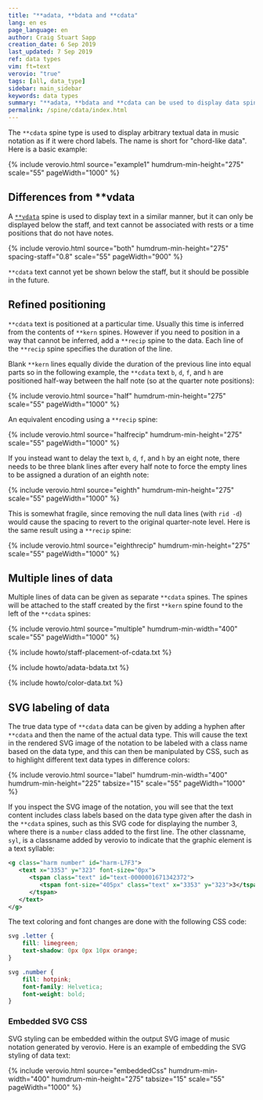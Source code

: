 ```yaml
---
title: "**adata, **bdata and **cdata"
lang: en es
page_language: en
author: Craig Stuart Sapp
creation_date: 6 Sep 2019
last_updated: 7 Sep 2019
ref: data types
vim: ft=text
verovio: "true"
tags: [all, data_type]
sidebar: main_sidebar
keywords: data types
summary: "**adata, **bdata and **cdata can be used to display data spines as text in music notation."
permalink: /spine/cdata/index.html
---
```


The `**cdata` spine type is used to display arbitrary textual data
in music notation as if it were chord labels.  The name is short
for "chord-like data".  Here is a basic example:


{% include verovio.html
	source="example1"
	humdrum-min-height="275"
	scale="55"
	pageWidth="1000"
%}
<script type="application/x-humdrum" id="example1">
**kern	**cdata
*M4/4	*
=1	=1
4c	a
4g	b
2c	c
.	d
=	=
4e	e
4r	f
2c	g
.	h
=	=
*-	*-
</script>


## Differences from **vdata ##

A [`**vdata`](/spine/vdata) spine is used to display text in a similar manner, but it can
only be displayed below the staff, and text cannot be associated with rests or a time positions
that do not have notes. 

{% include verovio.html
	source="both"
	humdrum-min-height="275"
	spacing-staff="0.8"
	scale="55"
	pageWidth="900"
%}
<script type="application/x-humdrum" id="both">
**kern	**vdata	**cdata
*M4/4	*	*
=1	=1	=1
4B	vdata:	cdata:
4c	a	1
2g	b	2
.	c	3
=2	=2	=2
4f	d	4
4r	e	5
4d	f	6
4c	g	7
==	==	==
*-	*-	*-
</script>


`**cdata` text cannot yet be shown below the staff, but it should be possible in the future.

## Refined positioning ##

`**cdata` text is positioned at a particular time.  Usually this time is inferred from the
contents of `**kern` spines.  However if you need to position in a way that cannot be
inferred, add a `**recip` spine to the data.  Each line of the `**recip` spine specifies
the duration of the line.

Blank `**kern` lines equally divide the duration of the previous
line into equal parts so in the following example, the `**cdata`
text `b`, `d`, `f`, and `h` are positioned half-way between the
half note (so at the quarter note positions):

{% include verovio.html
	source="half"
	humdrum-min-height="275"
	scale="55"
	pageWidth="1000"
%}
<script type="application/x-humdrum" id="half">
**kern	**cdata
*M4/4	*
=1	=1
2c	a
.	b
2d	c
.	d
=	=
2e	e
.	f
2c	g
.	h
=	=
*-	*-
</script>

An equivalent encoding using a `**recip` spine:

{% include verovio.html
	source="halfrecip"
	humdrum-min-height="275"
	scale="55"
	pageWidth="1000"
%}
<script type="application/x-humdrum" id="halfrecip">
**recip	**kern	**cdata
*	*M4/4	*
=1	=1	=1
4	2c	a
4	.	b
4	2d	c
4	.	d
=	=	=
4	2e	e
4	.	f
4	2c	g
4	.	h
=	=	=
*-	*-	*-
</script>

If you instead want to delay the text `b`, `d`, `f`, and `h` by an eight note, there needs
to be three blank lines after every half note to force the empty lines to be assigned
a duration of an eighth note:

{% include verovio.html
	source="eighth"
	humdrum-min-height="275"
	scale="55"
	pageWidth="1000"
%}
<script type="application/x-humdrum" id="eighth">
**kern	**cdata
*M4/4	*
=1	=1
2c	a
.	.
.	.
.	b
2d	c
.	.
.	.
.	d
=	=
2e	e
.	.
.	.
.	f
2c	g
.	.
.	.
.	h
=	=
*-	*-
</script>

This is somewhat fragile, since removing the null data lines (with `rid -d`) would cause the spacing
to revert to the original quarter-note level.  Here is the same result using a `**recip` spine:

{% include verovio.html
	source="eighthrecip"
	humdrum-min-height="275"
	scale="55"
	pageWidth="1000"
%}
<script type="application/x-humdrum" id="eighthrecip">
**recip	**kern	**cdata
*	*M4/4	*
=1	=1	=1
4.	2c	a
8	.	b
4.	2d	c
8	.	d
=	=	=
4.	2e	e
8	.	f
4.	2c	g
8	.	h
=	=	=
*-	*-	*-
</script>


## Multiple lines of data ##

Multiple lines of data can be given as separate `**cdata` spines.  The spines will be attached
to the staff created by the first `**kern` spine found to the left of the `**cdata` spines:

{% include verovio.html
	source="multiple"
	humdrum-min-width="400"
	scale="55"
	pageWidth="1000"
%}
<script type="application/x-humdrum" id="multiple">
**kern	**cdata	**cdata	**kern	**cdata	**cdata
*M4/4	*	*	*M4/4	*	*
=1	=1	=1	=1	=1	=1
4.B	1st:	2nd:	4.dd	1st:	2nd:
8c	a	e	8ee	1	5
4g	b	f	4dd	2	6
4d	c	g	4b	3	7
=2	=2	=2	=2	=2	=2
1f	d	h	1a	4	8
==	==	==	==	==	==
*-	*-	*-	*-	*-	*-
</script>

{% include howto/staff-placement-of-cdata.txt %}

{% include howto/adata-bdata.txt %}

{% include howto/color-data.txt %}


## SVG labeling of data ##

The true data type of `**cdata` data can be given by adding a
hyphen after `**cdata` and then the name of the actual data type.
This will cause the text in the rendered SVG image of the notation
to be labeled with a class name based on the data type, and this
can then be manipulated by CSS, such as to highlight different
text data types in difference colors:


{% include verovio.html
	source="label"
	humdrum-min-width="400"
	humdrum-min-height="225"
	tabsize="15"
	scale="55"
	pageWidth="1000"
%}
<script type="application/x-humdrum" id="label">
**kern	**cdata-letter	**cdata-number
*M4/4	*	*
=1	=1	=1
4B	1st:	2nd:
4c	a	1
4g	b	2
4d	c	3
=2	=2	=2
1f	d	4
==	==	==
*-	*-	*-
</script>

If you inspect the SVG image of the notation, you will see that the
text content includes class labels based on the data type given
after the dash in the `**cdata` spines, such as this SVG code for
displaying the number 3, where there is a `number` class added to
the first line. The other classname, `syl`, is a classname added
by verovio to indicate that the graphic element is a text syllable:

```xml
<g class="harm number" id="harm-L7F3">
   <text x="3353" y="323" font-size="0px">
      <tspan class="text" id="text-0000001671342372">
         <tspan font-size="405px" class="text" x="3353" y="323">3</tspan>
      </tspan>
   </text>
</g>
```


The text coloring and font changes are done with the following CSS code:


```css
svg .letter {
	fill: limegreen;
  	text-shadow: 0px 0px 10px orange;
}

svg .number {
	fill: hotpink;
	font-family: Helvetica;
	font-weight: bold;
}
```


<style>
svg .letter {
	fill: limegreen;
  	text-shadow: 0px 0px 10px orange;
}
svg .number {
	fill: hotpink;
	font-family: Helvetica;
	font-weight: bold;
}
</style>

### Embedded SVG CSS ###

SVG styling can be embedded within the output SVG image of music notation generated
by verovio.  Here is an example of embedding the SVG styling of data text:


{% include verovio.html
	source="embeddedCss"
	humdrum-min-width="400"
	humdrum-min-height="275"
	tabsize="15"
	scale="55"
	pageWidth="1000"
%}
<script type="application/x-humdrum" id="embeddedCss">
**kern	**cdata-letter	**cdata-number
*M4/4	*	*
=1	=1	=1
4B	z	0
4c	a	1
4g	b	2
4d	c	3
=2	=2	=2
1f	d	4
==	==	==
*-	*-	*-
!!!verovio: svgCss g.letter { fill: limegreen; text-shadow: 0px 0px 10px orange; }
!!!verovio: svgCss g.number { fill: hotpink; font-family: Helvetica; font-weight: bold; }
</script>






